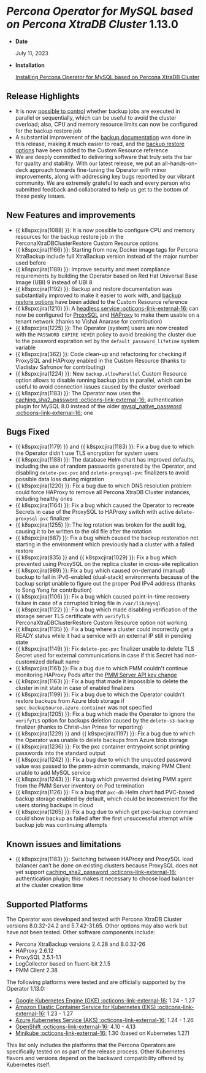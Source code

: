 # *Percona Operator for MySQL based on Percona XtraDB Cluster* 1.13.0

* **Date**

   July 11, 2023

* **Installation**

   [Installing Percona Operator for MySQL based on Percona XtraDB Cluster](../System-Requirements.md#installation-guidelines)

## Release Highlights

* It is now [possible to control](../operator.md#backupallowparallel) whether backup jobs are executed  in parallel or sequentially, which can be useful to avoid the cluster overload; also, CPU and memory resource limits can now be configured for the backup restore job
* A substantial improvement of the [backup documentation](../backups.md) was done in this release, making it much easier to read, and the [backup restore options](../operator.md#perconaxtradbclusterrestore-custom-resource-options) have been added to the Сustom Resource reference
* We are deeply committed to delivering software that truly sets the bar for quality and stability. With our latest release, we put an all-hands-on-deck approach towards fine-tuning the Operator with minor improvements, along with addressing key bugs reported by our vibrant community. We are extremely grateful to each and every person who submitted feedback and collaborated to help us get to the bottom of these pesky issues.

## New Features and improvements

* {{ k8spxcjira(1088) }}: It is now possible to configure CPU and memory resources for the backup restore job in the PerconaXtraDBClusterRestore Custom Resource options
* {{ k8spxcjira(1166) }}: Starting from now, Docker image tags for Percona XtraBackup include full XtraBackup version instead of the major number used before
* {{ k8spxcjira(1189) }}: Improve security and meet compliance requirements by building the Operator based on Red Hat Universal Base Image (UBI) 9 instead of UBI 8
* {{ k8spxcjira(1192) }}: Backup and restore documentation was substantially improved to make it easier to work with, and [backup restore options](../operator.md#perconaxtradbclusterrestore-custom-resource-options) have been added to the Сustom Resource reference
* {{ k8spxcjira(1210) }}: A [headless service :octicons-link-external-16:](https://kubernetes.io/docs/concepts/services-networking/service/#headless-services) can now be configured for [ProxySQL](../proxysql-conf.md/#headless-service) and [HAProxy](../haproxy-conf.md/#headless-service) to make them usable on a tenant network (thanks to Vishal Anarase for contribution)
* {{ k8spxcjira(1225) }}: The Operator (system) users are now created with the `PASSWORD EXPIRE NEVER` policy to avoid breaking the cluster due to the password expiration set by the `default_password_lifetime` system variable
* {{ k8spxcjira(362) }}: Code clean-up and refactoring for checking if ProxySQL and HAProxy enabled in the Custom Resource (thanks to Vladislav Safronov for contributing)
* {{ k8spxcjira(1224) }}: New `backup.allowParallel` Custom Resource option allows to disable running backup jobs in parallel, which can be useful to avoid connection issues caused by the cluster overload
* {{ k8spxcjira(1183) }}: The Operator now uses the [caching_sha2_password :octicons-link-external-16:](https://dev.mysql.com/doc/refman/8.0/en/caching-sha2-pluggable-authentication.html) authentication plugin for MySQL 8.0 instead of the older [mysql_native_password :octicons-link-external-16:](https://dev.mysql.com/doc/refman/8.0/en/native-pluggable-authentication.html) one

## Bugs Fixed

* {{ k8spxcjira(1179) }} and {{ k8spxcjira(1183) }}: Fix a bug due to which the Operator didn't use TLS encryption for system users
* {{ k8spxcjira(1188) }}: The database Helm chart has improved defaults, including the use of random passwords generated by the Operator, and disabling `delete-pxc-pvc` and `delete-proxysql-pvc` finalizers to avoid possible data loss during migration
* {{ k8spxcjira(1220) }}: Fix a bug due to which DNS resolution problem could force HAProxy to remove all Percona XtraDB Cluster instances, including healthy ones
* {{ k8spxcjira(1164) }}: Fix a bug which caused the Operator to recreate Secrets in case of the ProxySQL to  HAProxy switch with active `delete-proxysql-pvc` finalizer
* {{ k8spxcjira(1255) }}: The log rotation was broken for the audit log, causing it to be written to the old file after the rotation
* {{ k8spxcjira(687) }}: Fix a bug which caused the backup restoration not starting in the environment which previously had a cluster with a failed restore
* {{ k8spxcjira(835) }} and {{ k8spxcjira(1029) }}: Fix a bug which prevented using ProxySQL on the replica cluster in cross-site replication
* {{ k8spxcjira(989) }}: Fix a bug which caused on-demand (manual) backup to fail in IPv6-enabled (dual-stack) environments because of the backup script unable to figure out the proper Pod IPv4 address (thanks to Song Yang for contribution)
* {{ k8spxcjira(1106) }}: Fix a bug which caused point-in-time recovery failure in case of a corrupted binlog file in `/var/lib/mysql`
* {{ k8spxcjira(1122) }}: Fix a bug which made disabling verification of the storage server TLS certificate with `verifyTLS` PerconaXtraDBClusterRestore Custom Resource option not working
* {{ k8spxcjira(1135) }}: Fix a bug where a cluster could incorrectly get a READY status while it had a service with an external IP still in pending state
* {{ k8spxcjira(1149) }}: Fix `delete-pxc-pvc` finalizer unable to delete TLS Secret used for external communications in case if this Secret had non-customized default name
* {{ k8spxcjira(1161) }}: Fix a bug due to which PMM couldn't continue monitoring HAProxy Pods after the [PMM Server API key change](../monitoring.md#operator-monitoring-client-token)
* {{ k8spxcjira(1163) }}: Fix a bug that made it impossible to delete the cluster in init state in case of enabled finalizers
* {{ k8spxcjira(1199) }}: Fix a bug due to which the Operator couldn't restore backups from Azure blob storage if `spec.backupSource.azure.container` was not specified 
* {{ k8spxcjira(1205) }}: Fix a bug which made the Operator to ignore the `verifyTLS` option for backups deletion caused by the `delete-s3-backup` finalizer (thanks to Christ-Jan Prinse for reporting)
* {{ k8spxcjira(1229) }} and {{ k8spxcjira(1197) }}: Fix a bug due to which the Operator was unable to delete backups from Azure blob storage
* {{ k8spxcjira(1236) }}: Fix the pxc container entrypoint script printing passwords into the standard output
* {{ k8spxcjira(1242) }}: Fix a bug due to which the unquoted password value was passed to the pmm-admin commands, making PMM Client unable to add MySQL service
* {{ k8spxcjira(1243) }}: Fix a bug which prevented deleting PMM agent from the PMM Server inventory on Pod termination
* {{ k8spxcjira(1126) }}: Fix a bug that `pxc-db` Helm chart had PVC-based backup storage enabled by default, which could be inconvenient for the users storing backups in cloud
* {{ k8spxcjira(1265) }}: Fix a bug due to which get pxc-backup command could show backup as failed after the first unsuccessful attempt while backup job was continuing attempts

## Known issues and limitations

* {{ k8spxcjira(1183) }}: Switching between HAProxy and ProxySQL load balancer can’t be done on existing clusters because ProxySQL does not yet support [caching_sha2_password :octicons-link-external-16:](https://dev.mysql.com/doc/refman/8.0/en/caching-sha2-pluggable-authentication.html) authentication plugin; this makes it necessary to choose load balancer at the cluster creation time

## Supported Platforms

The Operator was developed and tested with Percona XtraDB Cluster versions 8.0.32-24.2 and 5.7.42-31.65. Other options may also work but have not been tested. Other software components include:

* Percona XtraBackup versions 2.4.28 and 8.0.32-26
* HAProxy 2.6.12
* ProxySQL 2.5.1-1.1
* LogCollector based on fluent-bit 2.1.5
* PMM Client 2.38

The following platforms were tested and are officially supported by the Operator
1.13.0:

* [Google Kubernetes Engine (GKE) :octicons-link-external-16:](https://cloud.google.com/kubernetes-engine) 1.24 - 1.27
* [Amazon Elastic Container Service for Kubernetes (EKS) :octicons-link-external-16:](https://aws.amazon.com) 1.23 - 1.27
* [Azure Kubernetes Service (AKS) :octicons-link-external-16:](https://azure.microsoft.com/en-us/services/kubernetes-service/) 1.24 - 1.26
* [OpenShift :octicons-link-external-16:](https://www.redhat.com/en/technologies/cloud-computing/openshift) 4.10 - 4.13
* [Minikube :octicons-link-external-16:](https://minikube.sigs.k8s.io/docs/) 1.30 (based on Kubernetes 1.27)

This list only includes the platforms that the Percona Operators are specifically tested on as part of the release process. Other Kubernetes flavors and versions depend on the backward compatibility offered by Kubernetes itself.
